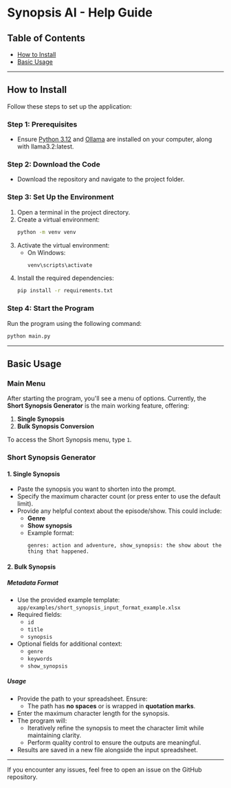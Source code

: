 
# Synopsis AI - Help Guide

## Table of Contents
- [How to Install](#how-to-install)
- [Basic Usage](#basic-usage)

---

## How to Install

Follow these steps to set up the application:

### Step 1: Prerequisites
- Ensure [Python 3.12](https://www.python.org/downloads/windows/) and [Ollama](https://ollama.com/download/windows) are installed on your computer, along with llama3.2:latest.

### Step 2: Download the Code
- Download the repository and navigate to the project folder.

### Step 3: Set Up the Environment
1. Open a terminal in the project directory.
2. Create a virtual environment:
   ```bash
   python -m venv venv
   ```
3. Activate the virtual environment:
   - On Windows:
     ```bash
     venv\scripts\activate
     ```
4. Install the required dependencies:
   ```bash
   pip install -r requirements.txt
   ```

### Step 4: Start the Program
Run the program using the following command:
```bash
python main.py
```

---

## Basic Usage

### Main Menu
After starting the program, you'll see a menu of options. Currently, the **Short Synopsis Generator** is the main working feature, offering:
1. **Single Synopsis**
2. **Bulk Synopsis Conversion**

To access the Short Synopsis menu, type `1`.

### Short Synopsis Generator

#### 1. Single Synopsis
- Paste the synopsis you want to shorten into the prompt.
- Specify the maximum character count (or press enter to use the default limit).
- Provide any helpful context about the episode/show. This could include:
  - **Genre**
  - **Show synopsis**
  - Example format:
    ```text
    genres: action and adventure, show_synopsis: the show about the thing that happened.
    ```

#### 2. Bulk Synopsis
##### Metadata Format
- Use the provided example template: `app/examples/short_synopsis_input_format_example.xlsx`
- Required fields:
  - `id`
  - `title`
  - `synopsis`
- Optional fields for additional context:
  - `genre`
  - `keywords`
  - `show_synopsis`

##### Usage
- Provide the path to your spreadsheet. Ensure:
  - The path has **no spaces** or is wrapped in **quotation marks**.
- Enter the maximum character length for the synopsis.
- The program will:
  - Iteratively refine the synopsis to meet the character limit while maintaining clarity.
  - Perform quality control to ensure the outputs are meaningful.
- Results are saved in a new file alongside the input spreadsheet.

---

If you encounter any issues, feel free to open an issue on the GitHub repository.
